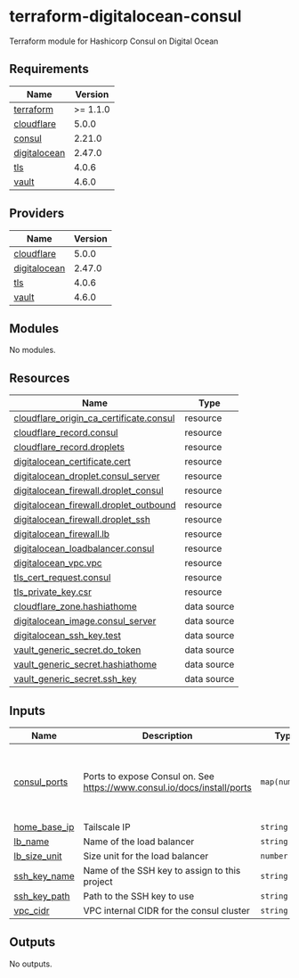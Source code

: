 # terraform-digitalocean-consul
Terraform module for Hashicorp Consul on Digital Ocean

<!-- BEGIN_TF_DOCS -->
## Requirements

| Name | Version |
|------|---------|
| <a name="requirement_terraform"></a> [terraform](#requirement\_terraform) | >= 1.1.0 |
| <a name="requirement_cloudflare"></a> [cloudflare](#requirement\_cloudflare) | 5.0.0 |
| <a name="requirement_consul"></a> [consul](#requirement\_consul) | 2.21.0 |
| <a name="requirement_digitalocean"></a> [digitalocean](#requirement\_digitalocean) | 2.47.0 |
| <a name="requirement_tls"></a> [tls](#requirement\_tls) | 4.0.6 |
| <a name="requirement_vault"></a> [vault](#requirement\_vault) | 4.6.0 |

## Providers

| Name | Version |
|------|---------|
| <a name="provider_cloudflare"></a> [cloudflare](#provider\_cloudflare) | 5.0.0 |
| <a name="provider_digitalocean"></a> [digitalocean](#provider\_digitalocean) | 2.47.0 |
| <a name="provider_tls"></a> [tls](#provider\_tls) | 4.0.6 |
| <a name="provider_vault"></a> [vault](#provider\_vault) | 4.6.0 |

## Modules

No modules.

## Resources

| Name | Type |
|------|------|
| [cloudflare_origin_ca_certificate.consul](https://registry.terraform.io/providers/cloudflare/cloudflare/5.0.0/docs/resources/origin_ca_certificate) | resource |
| [cloudflare_record.consul](https://registry.terraform.io/providers/cloudflare/cloudflare/5.0.0/docs/resources/record) | resource |
| [cloudflare_record.droplets](https://registry.terraform.io/providers/cloudflare/cloudflare/5.0.0/docs/resources/record) | resource |
| [digitalocean_certificate.cert](https://registry.terraform.io/providers/digitalocean/digitalocean/2.47.0/docs/resources/certificate) | resource |
| [digitalocean_droplet.consul_server](https://registry.terraform.io/providers/digitalocean/digitalocean/2.47.0/docs/resources/droplet) | resource |
| [digitalocean_firewall.droplet_consul](https://registry.terraform.io/providers/digitalocean/digitalocean/2.47.0/docs/resources/firewall) | resource |
| [digitalocean_firewall.droplet_outbound](https://registry.terraform.io/providers/digitalocean/digitalocean/2.47.0/docs/resources/firewall) | resource |
| [digitalocean_firewall.droplet_ssh](https://registry.terraform.io/providers/digitalocean/digitalocean/2.47.0/docs/resources/firewall) | resource |
| [digitalocean_firewall.lb](https://registry.terraform.io/providers/digitalocean/digitalocean/2.47.0/docs/resources/firewall) | resource |
| [digitalocean_loadbalancer.consul](https://registry.terraform.io/providers/digitalocean/digitalocean/2.47.0/docs/resources/loadbalancer) | resource |
| [digitalocean_vpc.vpc](https://registry.terraform.io/providers/digitalocean/digitalocean/2.47.0/docs/resources/vpc) | resource |
| [tls_cert_request.consul](https://registry.terraform.io/providers/hashicorp/tls/4.0.6/docs/resources/cert_request) | resource |
| [tls_private_key.csr](https://registry.terraform.io/providers/hashicorp/tls/4.0.6/docs/resources/private_key) | resource |
| [cloudflare_zone.hashiathome](https://registry.terraform.io/providers/cloudflare/cloudflare/5.0.0/docs/data-sources/zone) | data source |
| [digitalocean_image.consul_server](https://registry.terraform.io/providers/digitalocean/digitalocean/2.47.0/docs/data-sources/image) | data source |
| [digitalocean_ssh_key.test](https://registry.terraform.io/providers/digitalocean/digitalocean/2.47.0/docs/data-sources/ssh_key) | data source |
| [vault_generic_secret.do_token](https://registry.terraform.io/providers/hashicorp/vault/4.6.0/docs/data-sources/generic_secret) | data source |
| [vault_generic_secret.hashiathome](https://registry.terraform.io/providers/hashicorp/vault/4.6.0/docs/data-sources/generic_secret) | data source |
| [vault_generic_secret.ssh_key](https://registry.terraform.io/providers/hashicorp/vault/4.6.0/docs/data-sources/generic_secret) | data source |

## Inputs

| Name | Description | Type | Default | Required |
|------|-------------|------|---------|:--------:|
| <a name="input_consul_ports"></a> [consul\_ports](#input\_consul\_ports) | Ports to expose Consul on. See https://www.consul.io/docs/install/ports | `map(number)` | <pre>{<br/>  "dns": 8600,<br/>  "http": 8500,<br/>  "serf-lan": 8301,<br/>  "server": 8300<br/>}</pre> | no |
| <a name="input_home_base_ip"></a> [home\_base\_ip](#input\_home\_base\_ip) | Tailscale IP | `string` | n/a | yes |
| <a name="input_lb_name"></a> [lb\_name](#input\_lb\_name) | Name of the load balancer | `string` | `"consul-lb"` | no |
| <a name="input_lb_size_unit"></a> [lb\_size\_unit](#input\_lb\_size\_unit) | Size unit for the load balancer | `number` | `1` | no |
| <a name="input_ssh_key_name"></a> [ssh\_key\_name](#input\_ssh\_key\_name) | Name of the SSH key to assign to this project | `string` | `"consul-key"` | no |
| <a name="input_ssh_key_path"></a> [ssh\_key\_path](#input\_ssh\_key\_path) | Path to the SSH key to use | `string` | `"~/.ssh/dokey.pub"` | no |
| <a name="input_vpc_cidr"></a> [vpc\_cidr](#input\_vpc\_cidr) | VPC internal CIDR for the consul cluster | `string` | `"10.10.20.0/24"` | no |

## Outputs

No outputs.
<!-- END_TF_DOCS -->